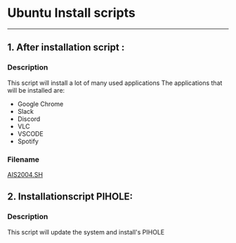 # Ubuntu Install scripts
-----

##  1. After installation script : 
### Description
This script will install a lot of many used applications
The applications that will be installed are: 

* Google Chrome
* Slack
* Discord
* VLC
* VSCODE
* Spotify

### Filename
[AIS2004.SH](Scripts/AIS2004.sh)


## 2. Installationscript PIHOLE:
### Description
This script will update the system and install's PIHOLE


